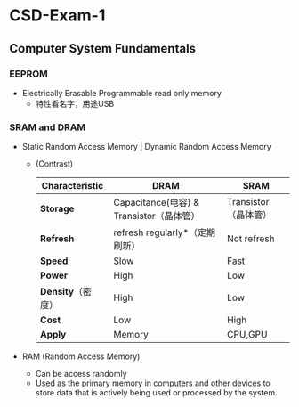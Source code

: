 # CSD-Exam-1

## Computer System Fundamentals

### EEPROM
- Electrically Erasable Programmable read only memory
  - 特性看名字，用途USB

### SRAM and DRAM
  - Static Random Access Memory | Dynamic Random Access Memory
    - (Contrast)

        | **Characteristic** | **DRAM** | **SRAM** |
        |--------------------|----------|----------------|
        | **Storage** | Capacitance(电容) & Transistor（晶体管） | Transistor（晶体管） |
        | **Refresh**    | refresh regularly*（定期刷新）| Not refresh |
        | **Speed**        | Slow    | Fast   |
        | **Power**        | High  | Low |
        | **Density**（密度）| High |Low |
        | **Cost**        | Low    | High  |
        | **Apply**        | Memory | CPU,GPU |

  - RAM (Random Access Memory)
    - Can be access randomly
    - Used as the primary memory in computers and other devices to store data that is actively being used or processed by the system.
    
